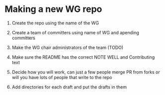 # Making a new WG repo

1. Create the repo using the name of the WG

2. Create a team of committers using name of WG and apending committers

2. Make the WG chair administrators of the team (TODO)

3. Make sure the README has the correct NOTE WELL and Contributing text

4. Decide how you will work, can just a few people merge PR from forks or will you have lots of people that write to the repo

5. Add directories for each draft and put the drafts in them



